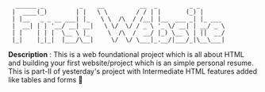 ```text
  ______ _          _    __          __  _         _ _       
 |  ____(_)        | |   \ \        / / | |       (_) |      
 | |__   _ _ __ ___| |_   \ \  /\  / /__| |__  ___ _| |_ ___ 
 |  __| | | '__/ __| __|   \ \/  \/ / _ \ '_ \/ __| | __/ _ \
 | |    | | |  \__ \ |_     \  /\  /  __/ |_) \__ \ | ||  __/
 |_|    |_|_|  |___/\__|     \/  \/ \___|_.__/|___/_|\__\___|

```

**Description** : This is a web foundational project which is all about HTML and building your first website/project which is an simple personal resume. This is part-II of yesterday's project with Intermediate HTML features added like tables and forms :yellow_heart:
